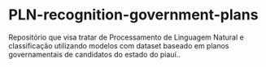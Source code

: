 # PLN-recognition-government-plans
 Repositório que visa tratar de Processamento de Linguagem Natural e classificação utilizando modelos com dataset baseado em planos governamentais de candidatos do estado do piauí..
